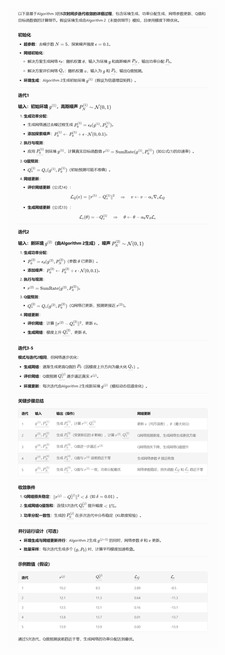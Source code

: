 ![QQ截图20250328173743](%E6%A8%A1%E5%9E%8B%E7%BB%86%E8%8A%82.assets/QQ%E6%88%AA%E5%9B%BE20250328173743.png)